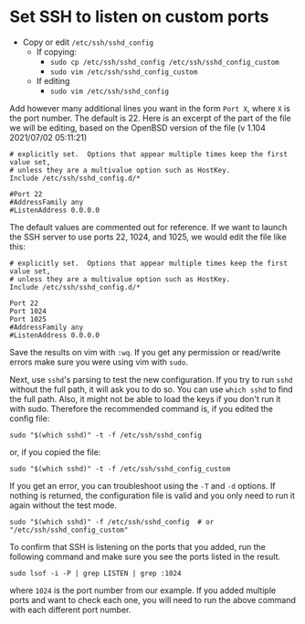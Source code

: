 # Set SSH to listen on custom ports

- Copy or edit `/etc/ssh/sshd_config`
  - If copying:
    - `sudo cp /etc/ssh/sshd_config /etc/ssh/sshd_config_custom`
    - `sudo vim /etc/ssh/sshd_config_custom`
  - If editing
    - `sudo vim /etc/ssh/sshd_config`

Add however many additional lines you want in the form `Port X`, where `X` is the port number. The default is 22. Here is an excerpt of the part of the file we will be editing, based on the OpenBSD version of the file (v 1.104 2021/07/02 05:11:21)

```text
# explicitly set.  Options that appear multiple times keep the first value set,
# unless they are a multivalue option such as HostKey.
Include /etc/ssh/sshd_config.d/*

#Port 22
#AddressFamily any
#ListenAddress 0.0.0.0
```

The default values are commented out for reference. If we want to launch the SSH server to use ports 22, 1024, and 1025, we would edit the file like this:

```text
# explicitly set.  Options that appear multiple times keep the first value set,
# unless they are a multivalue option such as HostKey.
Include /etc/ssh/sshd_config.d/*

Port 22
Port 1024
Port 1025
#AddressFamily any
#ListenAddress 0.0.0.0
```

Save the results on vim with `:wq`. If you get any permission or read/write errors make sure you were using vim with `sudo`.

Next, use `sshd`'s parsing to test the new configuration. If you try to run `sshd` without the full path, it will ask you to do so. You can use `which sshd` to find the full path. Also, it might not be able to load the keys if you don't run it with sudo. Therefore the recommended command is, if you edited the config file:

```shell
sudo "$(which sshd)" -t -f /etc/ssh/sshd_config
```

or, if you copied the file:

```shell
sudo "$(which sshd)" -t -f /etc/ssh/sshd_config_custom
```

If you get an error, you can troubleshoot using the `-T` and `-d` options. If nothing is returned, the configuration file is valid and you only need to run it again without the test mode.

```shell
sudo "$(which sshd)" -f /etc/ssh/sshd_config  # or "/etc/ssh/sshd_config_custom"
```

To confirm that SSH is listening on the ports that you added, run the following command and make sure you see the ports listed in the result.

```shell
sudo lsof -i -P | grep LISTEN | grep :1024
```

where `1024` is the port number from our example. If you added multiple ports and want to check each one, you will need to run the above command with each different port number.
